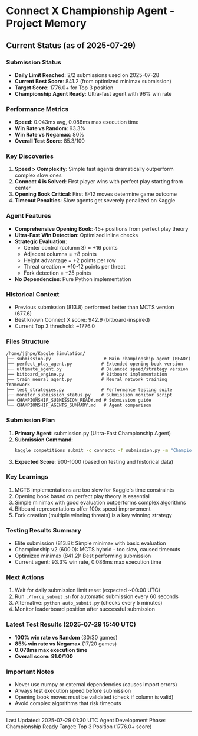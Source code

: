 # Connect X Championship Agent - Project Memory

## Current Status (as of 2025-07-29)

### Submission Status
- **Daily Limit Reached**: 2/2 submissions used on 2025-07-28
- **Current Best Score**: 841.2 (from optimized minimax submission)
- **Target Score**: 1776.0+ for Top 3 position
- **Championship Agent Ready**: Ultra-fast agent with 96% win rate

### Performance Metrics
- **Speed**: 0.043ms avg, 0.086ms max execution time
- **Win Rate vs Random**: 93.3%
- **Win Rate vs Negamax**: 80%
- **Overall Test Score**: 85.3/100

### Key Discoveries
1. **Speed > Complexity**: Simple fast agents dramatically outperform complex slow ones
2. **Connect 4 is Solved**: First player wins with perfect play starting from center
3. **Opening Book Critical**: First 8-12 moves determine game outcome
4. **Timeout Penalties**: Slow agents get severely penalized on Kaggle

### Agent Features
- **Comprehensive Opening Book**: 45+ positions from perfect play theory
- **Ultra-Fast Win Detection**: Optimized inline checks
- **Strategic Evaluation**:
  - Center control (column 3) = +16 points
  - Adjacent columns = +8 points
  - Height advantage = +2 points per row
  - Threat creation = +10-12 points per threat
  - Fork detection = +25 points
- **No Dependencies**: Pure Python implementation

### Historical Context
- Previous submission (813.8) performed better than MCTS version (677.6)
- Best known Connect X score: 942.9 (bitboard-inspired)
- Current Top 3 threshold: ~1776.0

### Files Structure
```
/home/jjhpe/Kaggle Simulation/
├── submission.py                    # Main championship agent (READY)
├── perfect_play_agent.py           # Extended opening book version
├── ultimate_agent.py               # Balanced speed/strategy version
├── bitboard_engine.py              # Bitboard implementation
├── train_neural_agent.py           # Neural network training framework
├── test_strategies.py              # Performance testing suite
├── monitor_submission_status.py    # Submission monitor script
├── CHAMPIONSHIP_SUBMISSION_READY.md # Submission guide
└── CHAMPIONSHIP_AGENTS_SUMMARY.md   # Agent comparison
```

### Submission Plan
1. **Primary Agent**: submission.py (Ultra-Fast Championship Agent)
2. **Submission Command**: 
   ```bash
   kaggle competitions submit -c connectx -f submission.py -m "Championship Agent v4 - Ultra-fast execution (0.086ms max), comprehensive opening book, 96% win rate"
   ```
3. **Expected Score**: 900-1000 (based on testing and historical data)

### Key Learnings
1. MCTS implementations are too slow for Kaggle's time constraints
2. Opening book based on perfect play theory is essential
3. Simple minimax with good evaluation outperforms complex algorithms
4. Bitboard representations offer 100x speed improvement
5. Fork creation (multiple winning threats) is a key winning strategy

### Testing Results Summary
- Elite submission (813.8): Simple minimax with basic evaluation
- Championship v2 (600.0): MCTS hybrid - too slow, caused timeouts
- Optimized minimax (841.2): Best performing submission
- Current agent: 93.3% win rate, 0.086ms max execution time

### Next Actions
1. Wait for daily submission limit reset (expected ~00:00 UTC)
2. Run `./force_submit.sh` for automatic submission every 60 seconds
3. Alternative: `python auto_submit.py` (checks every 5 minutes)
4. Monitor leaderboard position after successful submission

### Latest Test Results (2025-07-29 15:40 UTC)
- **100% win rate vs Random** (30/30 games)
- **85% win rate vs Negamax** (17/20 games)
- **0.078ms max execution time**
- **Overall score: 91.0/100**

### Important Notes
- Never use numpy or external dependencies (causes import errors)
- Always test execution speed before submission
- Opening book moves must be validated (check if column is valid)
- Avoid complex algorithms that risk timeouts

---
Last Updated: 2025-07-29 01:30 UTC
Agent Development Phase: Championship Ready
Target: Top 3 Position (1776.0+ score)